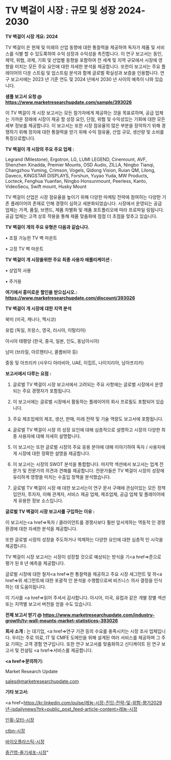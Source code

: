 # TV 벽걸이 시장 : 규모 및 성장 2024-2030

<strong>TV 벽걸이 시장 개요: 2024</strong>

TV 벽걸이 은 현재 및 미래의 산업 동향에 대한 통찰력을 제공하여 독자가 제품 및 서비스를 식별 할 수 있도록하여 수익 성장과 수익성을 촉진합니다. 이 연구 보고서는 동인, 제약, 위협, 과제, 기회 및 산업별 동향을 포함하여 전 세계 및 지역 규모에서 시장에 영향을 미치는 모든 주요 요인에 대한 자세한 분석을 제공합니다. 또한이 보고서는 주요 플레이어의 다운 스트림 및 업스트림 분석과 함께 글로벌 확실성과 보증을 인용합니다. 연구 보고서에는 2023 년 기준 연도 및 2024 년에서 2030 년 사이의 예측이 나와 있습니다.



<strong>샘플 보고서 요청 @ <a href=https://www.marketresearchupdate.com/sample/393026>https://www.marketresearchupdate.com/sample/393026</a></strong>

이 TV 벽걸이 개 시장 보고서는 모든 참가자에게 제공하는 것을 목표로하며, 공급 업체는 가까운 장래에 시장이 제공 할 성장 요인, 단점, 위협 및 수익성있는 기회에 대한 모든 세부 정보를 제공합니다. 이 보고서는 또한 시장 점유율의 많은 부분을 장악하기 위해 경쟁하기 위해 정치에 대한 통찰력을 얻기 위해 수익 점유율, 산업 규모, 생산량 및 소비를 특징으로합니다.



<strong>TV 벽걸이 개 시장의 주요 주요 업체 :</strong>

Legrand (Milestone), Ergotron, LG, LUMI LEGEND, Cinemount, AVF, Shenzhen Xinadda, Premier Mounts, OSD Audio, ZILLA, Ningbo Tianqi, Changzhou Yuming, Crimson, Vogels, Qidong Vision, Ruian QM, Lilong, Daveco, KINGSTAR DISPLAYS, Forshun, Yuyao Yuda, MW Products, Locteck, Fenghua Yuanfan, Ningbo Honsunmount, Peerless, Kanto, VideoSecu, Swift mount, Husky Mount

TV 벽걸이 산업은 시장 점유율을 높이기 위해 다양한 마케팅 전략에 참여하는 다양한 기존 플레이어의 존재로 인해 경쟁이 심하고 세분화되었습니다. 시장에서 운영되는 공급 업체는 가격, 품질, 브랜드, 제품 차별화 및 제품 포트폴리오에 따라 프로파일 링됩니다. 공급 업체는 고객 상호 작용을 통해 제품 맞춤화에 점점 더 초점을 맞추고 있습니다.



<strong>TV 벽걸이 개의 주요 유형은 다음과 같습니다.</strong>

• 조절 가능한 TV 벽 마운트

• 고정 TV 벽 마운트



<strong>TV 벽걸이 개 시장을위한 주요 최종 사용자 애플리케이션 :</strong>

• 상업적 사용

• 주거용



<strong>여기에서 흥미로운 할인을 받으십시오.: <a href=https://www.marketresearchupdate.com/discount/393026>https://www.marketresearchupdate.com/discount/393026</a></strong>



<strong>TV 벽걸이 개 시장에 대한 지역 분석</strong>

북미 (미국, 캐나다, 멕시코)

유럽 (독일, 프랑스, 영국, 러시아, 이탈리아)

아시아 태평양 (한국, 중국, 일본, 인도, 동남아시아)

남미 (브라질, 아르헨티나, 콜롬비아 등)

중동 및 아프리카 (사우디 아라비아, UAE, 이집트, 나이지리아, 남아프리카)



<strong>보고서에서 다루는 요점 :</strong>

1. 글로벌 TV 벽걸이 시장 보고서에서 고려되는 주요 사항에는 글로벌 시장에서 운영되는 주요 경쟁자가 포함됩니다.

2. 이 보고서에는 글로벌 시장에서 활동하는 플레이어의 회사 프로필도 포함되어 있습니다.

3. 주요 제조업체의 제조, 생산, 판매, 미래 전략 및 기술 역량도 보고서에 포함됩니다.

4. 글로벌 TV 벽걸이 시장 의 성장 요인에 대해 심층적으로 설명하고 시장의 다양한 최종 사용자에 대해 자세히 설명합니다.

5. 이 보고서는 또한 글로벌 시장의 주요 응용 분야에 대해 이야기하여 독자 / 사용자에게 시장에 대한 정확한 설명을 제공합니다.

6. 이 보고서는 시장의 SWOT 분석을 통합합니다. 마지막 섹션에서 보고서는 업계 전문가 및 전문가의 의견과 견해를 제공합니다. 전문가들은 TV 벽걸이 시장의 성장에 유리하게 영향을 미치는 수출입 정책을 분석했습니다.

7. 글로벌 TV 벽걸이 시장 에 대한 보고서는이 연구 문서 구매에 관심이있는 모든 정책 입안자, 투자자, 이해 관계자, 서비스 제공 업체, 제조업체, 공급 업체 및 플레이어에게 유용한 정보 소스입니다.



<strong>글로벌 TV 벽걸이 시장 보고서를 구입하는 이유 :</strong>

이 보고서는<a href=>독자 / 클</a>라이언트를 경쟁사보다 훨씬 앞서게하는 역동적 인 경쟁 환경에 대한 자세한 분석을 제공합니다.

또한 글로벌 시장의 성장을 주도하거나 억제하는 다양한 요인에 대한 심층적 인 시각을 제공합니다.

TV 벽걸이 시장 보고서는 시장이 성장할 것으로 예상되는 방식을 기<a href=>준으로</a> 평가 된 8 년 예측을 제공합니다.

글로벌 시장에 대한 철저<a href=>한 통찰력</a>을 제공하고 주요 시장 세그먼트 및 하<a href=>위 세그</a>먼트에 대한 포괄적 인 분석을 수행함으로써 비즈니스 의사 결정을 인식하는 데 도움이됩니다.

이 기사를 <a href=>읽어 주</a>셔서 감사합니다. 아시아, 미국, 유럽과 같은 개별 장별 섹션 또는 지역별 보고서 버전을 얻을 수도 있습니다.



<strong>전체 보고서 받기 @ <a href=https://www.marketresearchupdate.com/industry-growth/tv-wall-mounts-market-statistices-393026>https://www.marketresearchupdate.com/industry-growth/tv-wall-mounts-market-statistices-393026</a></strong>



<strong>회사 소개 :</strong>
는 대기업, <a href=>연구 기</a>관 등의 수요를 충족시키는 시장 조사 업체입니다. 우리는 주로 의료, IT 및 CMFE 도메인을 위해 설계된 여러 서비스를 제공하며 그 주요 기여는 고객 경험 연구입니다. 또한 연구 보고서를 맞춤화하고 신디케이트 된 연구 보고서 및 컨설팅 <a href=>서비</a>스를 제공합니다.



<strong><a href=>문의하기:</a></strong>

Market Research Update

sales@marketresearchupdate.com



<strong>기타 보고서:</strong>

<a href=https://kr.linkedin.com/pulse/레늄-시장-진입-전략-및-위험-평가2029년-isdailynews?trk=public_post_feed-article-content>레늄-시장</a>

<a href=https://www.linkedin.com/pulse/인휠-모터-시장-세분화-연구-및-목표-고객2029년-survey-savvy-insights-360-analysis/>인휠-모터-시장</a>

<a href=https://www.linkedin.com/pulse/ctbn-시장-진입-전략-및-위험-평가2029년-analytics-alchemy-360-analysis-iq4yf/>ctbn-시장</a>

<a href=https://www.linkedin.com/pulse/바이오플라스틱-시장-규모-및-성장-2023-trend-tracking-tips-360-analysis-wrqsf/>바이오플라스틱-시장</a>

<a href=https://www.linkedin.com/pulse/중간엽-줄기세포-시장-세분화-연구-및-목표-고객2030년-isdailynews-tc4mc/>중간엽-줄기세포-시장</a>"
